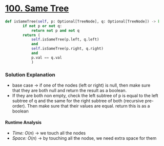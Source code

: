 # [100. Same Tree](https://leetcode.com/problems/same-tree/)

```python
def isSameTree(self, p: Optional[TreeNode], q: Optional[TreeNode]) -> bool:
        if not p or not q:
            return not p and not q
        return (
            self.isSameTree(p.left, q.left)
            and
            self.isSameTree(p.right, q.right)
            and
            p.val == q.val
            )

```

### Solution Explanation 
- base case $\rightarrow$ if one of the nodes (left or right) is null, then make sure that they are both null and return the result as a boolean.
- If they are both non empty, check the left subtree of p is equal to the left subtree of q and the same for the right subtree of both (recursive pre-order). Then make sure that their values are equal. return this is as a boolean

#### Runtime Analysis  
- *Time:* $O(n)$ $\rightarrow$ we touch all the nodes 
- *Space:* $O(n)$ $\rightarrow$ by touching all the nodse, we need extra space for them 